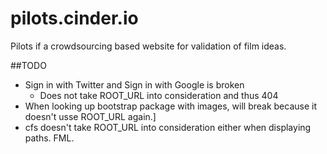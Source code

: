 pilots.cinder.io
================

Pilots if a crowdsourcing based website for validation of film ideas.

##TODO

- Sign in with Twitter and Sign in with Google is broken
	- Does not take ROOT_URL into consideration and thus 404
-  When looking up bootstrap package with images, will break because it doesn't usse ROOT_URL again.]
-  cfs doesn't take ROOT_URL into consideration either when displaying paths. FML.
